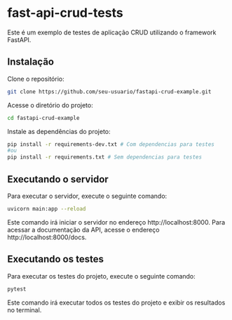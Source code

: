 # fast-api-crud-tests

Este é um exemplo de testes de aplicação CRUD utilizando o framework FastAPI.

## Instalação

Clone o repositório:

```bash
git clone https://github.com/seu-usuario/fastapi-crud-example.git
```

Acesse o diretório do projeto:

```bash
cd fastapi-crud-example
```

Instale as dependências do projeto:

```bash
pip install -r requirements-dev.txt # Com dependencias para testes
#ou
pip install -r requirements.txt # Sem dependencias para testes
```

## Executando o servidor

Para executar o servidor, execute o seguinte comando:

```bash
uvicorn main:app --reload
```

Este comando irá iniciar o servidor no endereço http://localhost:8000. Para acessar a documentação da API, acesse o
endereço http://localhost:8000/docs.

## Executando os testes

Para executar os testes do projeto, execute o seguinte comando:

```bash
pytest
```

Este comando irá executar todos os testes do projeto e exibir os resultados no terminal.